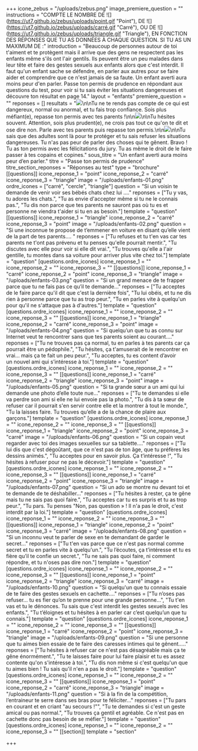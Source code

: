 +++
icone_zebus = "/uploads/zebus.png"
image_premiere_question = ""
instructions = "COMPTE LE NOMBRE DE ![](https://ut7.github.io/zebus/uploads/point.gif \"Point\"), DE ![](https://ut7.github.io/zebus/uploads/carré.gif \"Carré\"), OU DE ![](https://ut7.github.io/zebus/uploads/triangle.gif \"Triangle\"), EN FONCTION DES RÉPONSES QUE TU AS DONNÉES À CHAQUE QUESTION. SI TU AS UN MAXIMUM DE :"
introduction = "Beaucoup de personnes autour de toi t'aiment et te protègent mais il arrive que des gens ne respectent pas les enfants même s'ils ont l'air gentils. Ils peuvent être un peu malades dans leur tête et faire des gestes sexuels aux enfants alors que c'est interdit. Il faut qu'un enfant sache se défendre, en parler aux autres pour se faire aider et comprendre que ce n'est jamais de sa faute. Un enfant averti aura moins peur d'en parler. Passe ton permis de prudence en répondant aux questions du test, pour voir si tu sais éviter les situations dangereuses et découvre ton résultat en page 14."
layout = "enfants"
premiere_question = ""
reponses = []
resultats = "![](https://ut7.github.io/zebus/uploads/point.gif)\n\nTu ne te rends pas compte de ce qui est dangereux, normal ou anormal, et tu fais trop confiance. Sois plus méfiant(e), repasse ton permis avec tes parents !\n\n![](https://ut7.github.io/zebus/uploads/carré.gif)\n\nTu hésites souvent. Attention, sois plus prudent(e), ne crois pas tout ce qu'on te dit et ose dire non. Parle avec tes parents puis repasse ton permis.\n\n![](https://ut7.github.io/zebus/uploads/triangle.gif)\n\nTu sais que des adultes sont là pour te protéger et tu sais refuser les situations dangereuses. Tu n'as pas peur de parler des choses qui te gênent. Bravo ! Tu as ton permis avec les félicitations du jury. Tu as même le droit de le faire passer à tes copains et copines."
sous_titre = "Un enfant averti aura moins peur d’en parler."
titre = "Passe ton permis de prudence"
titre_section_reponses = "Réponses au test"
type = "brochure"
[[questions]]
icone_reponse_1 = "point"
icone_reponse_2 = "carré"
icone_reponse_3 = "triangle"
image = "/uploads/enfants-01.png"
ordre_icones = ["carré", "cercle", "triangle"]
question = "Si un voisin te demande de venir voir ses bébés chats chez lui …."
reponses = ["Tu y vas, tu adores les chats.", "Tu as envie d'accepter même si tu ne le connais pas.", "Tu dis non parce que tes parents ne sauront pas où tu es et personne ne viendra t'aider si tu en as besoin."]
template = "question"
[[questions]]
icone_reponse_1 = "triangle"
icone_reponse_2 = "carré"
icone_reponse_3 = "point"
image = "/uploads/enfants-02.png"
question = "Si une inconnue te propose de t’emmener en voiture en disant qu’elle vient de la part de tes parents…. "
reponses = ["Tu refuses et tu t'en vas car tes parents ne t'ont pas prévenu et tu penses qu'elle pourrait mentir.", "Tu discutes avec elle pour voir si elle dit vrai.", "Tu trouves qu'elle a l'air gentille, tu montes dans sa voiture pour arriver plus vite chez toi."]
template = "question"
[questions.ordre_icones]
icone_reponse_1 = ""
icone_reponse_2 = ""
icone_reponse_3 = ""
[[questions]]
icone_reponse_1 = "carré"
icone_reponse_2 = "point"
icone_reponse_3 = "triangle"
image = "/uploads/enfants-03.png"
question = "Si un grand menace de te frapper parce que tu ne fais pas ce qu’il te demande…"
reponses = ["Tu acceptes de le faire parce qu'il dit que c'est la dernière fois", "Tu lui obéis, et tu ne dis rien à personne parce que tu as trop peur.", "Tu en parles vite à quelqu'un pour qu'il ne s'attaque pas à d'autres."]
template = "question"
[questions.ordre_icones]
icone_reponse_1 = ""
icone_reponse_2 = ""
icone_reponse_3 = ""
[[questions]]
icone_reponse_1 = "triangle"
icone_reponse_2 = "carré"
icone_reponse_3 = "point"
image = "/uploads/enfants-04.png"
question = "Si quelqu’un que tu as connu sur Internet veut te rencontrer sans que tes parents soient au courant…."
reponses = ["Tu ne trouves pas ça normal, tu en parles à tes parents car ça pourrait être un pédophile.", "Tu hésites, ça t'amuserait de le rencontrer en vrai… mais ça te fait un peu peur.", "Tu acceptes, tu es content d’avoir un nouvel ami qui s’intéresse à toi."]
template = "question"
[questions.ordre_icones]
icone_reponse_1 = ""
icone_reponse_2 = ""
icone_reponse_3 = ""
[[questions]]
icone_reponse_1 = "carré"
icone_reponse_2 = "triangle"
icone_reponse_3 = "point"
image = "/uploads/enfants-05.png"
question = "Si ta grande sœur a un ami qui lui demande une photo d’elle toute nue..."
reponses = ["Tu te demandes si elle va perdre son ami si elle ne lui envoie pas la photo.", "Tu dis à ta sœur de refuser car il pourrait s'en servir contre elle et la montrer à tout le monde.", "Tu la laisses faire. Tu trouves qu’elle a de la chance de plaire aux garçons."]
template = "question"
[questions.ordre_icones]
icone_reponse_1 = ""
icone_reponse_2 = ""
icone_reponse_3 = ""
[[questions]]
icone_reponse_1 = "triangle"
icone_reponse_2 = "point"
icone_reponse_3 = "carré"
image = "/uploads/enfants-06.png"
question = "Si un copain veut regarder avec toi des images sexuelles sur sa tablette…."
reponses = ["Tu lui dis que c'est dégoûtant, que ce n'est pas de ton âge, que tu préfères les dessins animés.", "Tu acceptes pour en savoir plus.  Ça t’intéresse !", "Tu hésites à refuser pour ne pas le décevoir."]
template = "question"
[questions.ordre_icones]
icone_reponse_1 = ""
icone_reponse_2 = ""
icone_reponse_3 = ""
[[questions]]
icone_reponse_1 = "carré"
icone_reponse_2 = "point"
icone_reponse_3 = "triangle"
image = "/uploads/enfants-07.png"
question = "Si un ado se montre nu devant toi et te demande de te déshabiller…"
reponses = ["Tu hésites à rester, ça te gêne mais tu ne sais pas quoi faire.", "Tu acceptes car tu es surpris et tu as trop peur.", "Tu pars. Tu penses \"Non, pas question » ! Il n'a pas le droit, c'est interdit par la loi."]
template = "question"
[questions.ordre_icones]
icone_reponse_1 = ""
icone_reponse_2 = ""
icone_reponse_3 = ""
[[questions]]
icone_reponse_1 = "triangle"
icone_reponse_2 = "point"
icone_reponse_3 = "carré"
image = "/uploads/enfants-08.png"
question = "Si un inconnu veut te parler de sexe en te demandant de garder le secret…"
reponses = ["Tu t'en vas parce que ce n'est pas normal comme secret et tu en parles vite à quelqu'un.", "Tu l’écoutes, ça t’intéresse et tu es fière qu’il te confie un secret.", "Tu ne sais pas quoi faire, ni comment répondre, et tu n'oses pas dire non."]
template = "question"
[questions.ordre_icones]
icone_reponse_1 = ""
icone_reponse_2 = ""
icone_reponse_3 = ""
[[questions]]
icone_reponse_1 = "point"
icone_reponse_2 = "triangle"
icone_reponse_3 = "carré"
image = "/uploads/enfants-10.png"
question = "Si quelqu'un que tu connais essaie de te faire des gestes sexuels en cachette…."
reponses = ["Tu n’oses pas refuser… tu es fier qu’on te prenne pour une grande personne…", "Tu t'en vas et tu le dénonces. Tu sais que c'est interdit les gestes sexuels avec les enfants.", "Tu t’éloignes et tu hésites à en parler car c’est quelqu’un que tu connais."]
template = "question"
[questions.ordre_icones]
icone_reponse_1 = ""
icone_reponse_2 = ""
icone_reponse_3 = ""
[[questions]]
icone_reponse_1 = "carré"
icone_reponse_2 = "point"
icone_reponse_3 = "triangle"
image = "/uploads/enfants-09.png"
question = "Si une personne que tu aimes bien essaie de te faire des caresses intimes qui te gênent….."
reponses = ["Tu hésites à refuser car ce n'est pas désagréable mais ça te gêne énormément.", "Tu te laisses faire pour lui faire plaisir et tu es assez contente qu'on s'intéresse à toi.", "Tu dis non même si c'est quelqu'un que tu aimes bien ! Tu sais qu'il n'en a pas le droit."]
template = "question"
[questions.ordre_icones]
icone_reponse_1 = ""
icone_reponse_2 = ""
icone_reponse_3 = ""
[[questions]]
icone_reponse_1 = "point"
icone_reponse_2 = "carré"
icone_reponse_3 = "triangle"
image = "/uploads/enfants-11.png"
question = "Si à la fin de la compétition, l’entraineur te serre dans ses bras pour te féliciter…"
reponses = ["Tu pars en courant et en criant \"au secours !\"", "Tu te demandes si c'est un geste amical ou pas normal.", "Tu trouves ça gentil et agréable. Ce n'est pas en cachette donc pas besoin de se méfier."]
template = "question"
[questions.ordre_icones]
icone_reponse_1 = ""
icone_reponse_2 = ""
icone_reponse_3 = ""
[[section]]
template = "section"

+++
